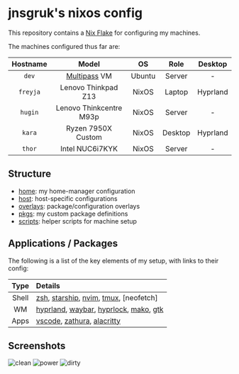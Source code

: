 # jnsgruk's nixos config

This repository contains a [Nix Flake](https://nixos.wiki/wiki/Flakes) for configuring my machines.

The machines configured thus far are:

| Hostname |          Model          |   OS   |  Role   | Desktop  |
| :------: | :---------------------: | :----: | :-----: | :------: |
|  `dev`   |     [Multipass] VM      | Ubuntu | Server  |    -     |
| `freyja` |   Lenovo Thinkpad Z13   | NixOS  | Laptop  | Hyprland |
| `hugin`  | Lenovo Thinkcentre M93p | NixOS  | Server  |    -     |
|  `kara`  |   Ryzen 7950X Custom    | NixOS  | Desktop | Hyprland |
|  `thor`  |     Intel NUC6i7KYK     | NixOS  | Server  |    -     |

## Structure

- [home]: my home-manager configuration
- [host]: host-specific configurations
- [overlays]: package/configuration overlays
- [pkgs]: my custom package definitions
- [scripts]: helper scripts for machine setup

## Applications / Packages

The following is a list of the key elements of my setup, with links to their config:

| Type  | Details                                         |
| :---: | :---------------------------------------------- |
| Shell | [zsh], [starship], [nvim], [tmux], [neofetch]   |
|  WM   | [hyprland], [waybar], [hyprlock], [mako], [gtk] |
| Apps  | [vscode], [zathura], [alacritty]                |

## Screenshots

![clean](.github/screenshots/hypr_clean.png)
![power](.github/screenshots/hypr_power.png)
![dirty](.github/screenshots/hypr_dirty.png)

<!-- Links -->

[Multipass]: https://multipass.run

<!-- Structure -->

[home]: ./home
[host]: ./host
[overlays]: ./overlays
[pkgs]: ./pkgs
[scripts]: ./scripts

<!-- Applications / Packages -->

[alacritty]: ./home/common/desktop/alacritty.nix
[gtk]: ./home/common/desktop/gtk.nix
[hyprland]: ./home/common/desktop/hyprland/default.nix
[mako]: ./home/common/desktop/mako.nix
[fastfetch]: ./home/common/shell/fastfetch.nix
[nvim]: ./home/common/shell/vim.nix
[starship]: ./home/common/shell/starship.nix
[hyprlock]: ./home/common/desktop/hyprland/hyprlock.nix
[tmux]: ./home/common/shell/tmux.nix
[vscode]: ./home/common/dev/desktop.nix
[zathura]: ./home/common/desktop/zathura.nix
[waybar]: ./home/common/desktop/waybar/default.nix
[zsh]: ./home/common/shell/zsh.nix
